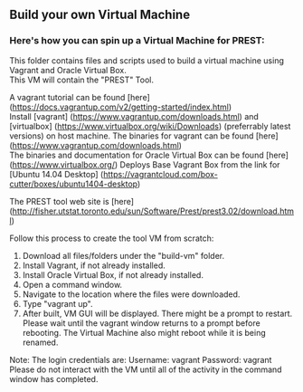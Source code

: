 ## Build your own Virtual Machine

### Here's how you can spin up a Virtual Machine for PREST:

This folder contains files and scripts used to build a virtual machine using Vagrant and Oracle Virtual Box.  
This VM will contain the "PREST" Tool.

A vagrant tutorial can be found [here] (https://docs.vagrantup.com/v2/getting-started/index.html)  
Install [vagrant] (https://www.vagrantup.com/downloads.html) and [virtualbox] (https://www.virtualbox.org/wiki/Downloads) (preferrably latest versions) on host machine.
The binaries for vagrant can be found [here] (https://www.vagrantup.com/downloads.html)  
The binaries and documentation for Oracle Virtual Box can be found [here] (https://www.virtualbox.org/) 
Deploys Base Vagrant Box from the link for [Ubuntu 14.04 Desktop] (https://vagrantcloud.com/box-cutter/boxes/ubuntu1404-desktop)

The PREST tool web site is [here] (http://fisher.utstat.toronto.edu/sun/Software/Prest/prest3.02/download.html)

Follow this process to create the tool VM from scratch:  
1. Download all files/folders under the "build-vm" folder.  
2. Install Vagrant, if not already installed.  
3. Install Oracle Virtual Box, if not already installed.  
4. Open a command window.  
5. Navigate to the location where the files were downloaded.  
6. Type "vagrant up".  
7. After built, VM GUI will be displayed.
There might be a prompt to restart. 
Please wait until the vagrant window returns to a prompt before rebooting.
The Virtual Machine also might reboot while it is being renamed.  

Note: The login credentials are:
Username: vagrant
Password: vagrant
Please do not interact with the VM until all of the activity in the command window has completed.  

